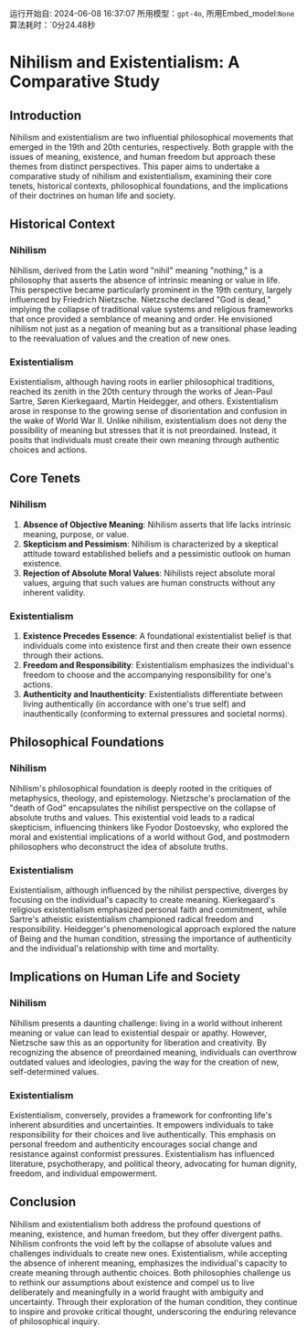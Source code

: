 运行开始自: 2024-06-08 16:37:07
所用模型：`gpt-4o`, 所用Embed_model:`None`
算法耗时：`0分24.48秒
# Nihilism and Existentialism: A Comparative Study

## Introduction

Nihilism and existentialism are two influential philosophical movements that emerged in the 19th and 20th centuries, respectively. Both grapple with the issues of meaning, existence, and human freedom but approach these themes from distinct perspectives. This paper aims to undertake a comparative study of nihilism and existentialism, examining their core tenets, historical contexts, philosophical foundations, and the implications of their doctrines on human life and society.

## Historical Context

### Nihilism

Nihilism, derived from the Latin word "nihil" meaning "nothing," is a philosophy that asserts the absence of intrinsic meaning or value in life. This perspective became particularly prominent in the 19th century, largely influenced by Friedrich Nietzsche. Nietzsche declared "God is dead," implying the collapse of traditional value systems and religious frameworks that once provided a semblance of meaning and order. He envisioned nihilism not just as a negation of meaning but as a transitional phase leading to the reevaluation of values and the creation of new ones.

### Existentialism

Existentialism, although having roots in earlier philosophical traditions, reached its zenith in the 20th century through the works of Jean-Paul Sartre, Søren Kierkegaard, Martin Heidegger, and others. Existentialism arose in response to the growing sense of disorientation and confusion in the wake of World War II. Unlike nihilism, existentialism does not deny the possibility of meaning but stresses that it is not preordained. Instead, it posits that individuals must create their own meaning through authentic choices and actions.

## Core Tenets

### Nihilism

1. **Absence of Objective Meaning**: Nihilism asserts that life lacks intrinsic meaning, purpose, or value.
2. **Skepticism and Pessimism**: Nihilism is characterized by a skeptical attitude toward established beliefs and a pessimistic outlook on human existence.
3. **Rejection of Absolute Moral Values**: Nihilists reject absolute moral values, arguing that such values are human constructs without any inherent validity.

### Existentialism

1. **Existence Precedes Essence**: A foundational existentialist belief is that individuals come into existence first and then create their own essence through their actions.
2. **Freedom and Responsibility**: Existentialism emphasizes the individual's freedom to choose and the accompanying responsibility for one's actions.
3. **Authenticity and Inauthenticity**: Existentialists differentiate between living authentically (in accordance with one's true self) and inauthentically (conforming to external pressures and societal norms).

## Philosophical Foundations

### Nihilism

Nihilism's philosophical foundation is deeply rooted in the critiques of metaphysics, theology, and epistemology. Nietzsche's proclamation of the "death of God" encapsulates the nihilist perspective on the collapse of absolute truths and values. This existential void leads to a radical skepticism, influencing thinkers like Fyodor Dostoevsky, who explored the moral and existential implications of a world without God, and postmodern philosophers who deconstruct the idea of absolute truths.

### Existentialism

Existentialism, although influenced by the nihilist perspective, diverges by focusing on the individual's capacity to create meaning. Kierkegaard's religious existentialism emphasized personal faith and commitment, while Sartre's atheistic existentialism championed radical freedom and responsibility. Heidegger's phenomenological approach explored the nature of Being and the human condition, stressing the importance of authenticity and the individual's relationship with time and mortality.

## Implications on Human Life and Society

### Nihilism

Nihilism presents a daunting challenge: living in a world without inherent meaning or value can lead to existential despair or apathy. However, Nietzsche saw this as an opportunity for liberation and creativity. By recognizing the absence of preordained meaning, individuals can overthrow outdated values and ideologies, paving the way for the creation of new, self-determined values.

### Existentialism

Existentialism, conversely, provides a framework for confronting life's inherent absurdities and uncertainties. It empowers individuals to take responsibility for their choices and live authentically. This emphasis on personal freedom and authenticity encourages social change and resistance against conformist pressures. Existentialism has influenced literature, psychotherapy, and political theory, advocating for human dignity, freedom, and individual empowerment.

## Conclusion

Nihilism and existentialism both address the profound questions of meaning, existence, and human freedom, but they offer divergent paths. Nihilism confronts the void left by the collapse of absolute values and challenges individuals to create new ones. Existentialism, while accepting the absence of inherent meaning, emphasizes the individual's capacity to create meaning through authentic choices. Both philosophies challenge us to rethink our assumptions about existence and compel us to live deliberately and meaningfully in a world fraught with ambiguity and uncertainty. Through their exploration of the human condition, they continue to inspire and provoke critical thought, underscoring the enduring relevance of philosophical inquiry.